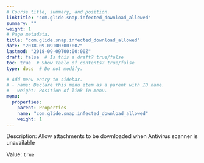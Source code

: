 ```yaml
---
# Course title, summary, and position.
linktitle: "com.glide.snap.infected_download_allowed"
summary: ""
weight: 1
# Page metadata.
title: "com.glide.snap.infected_download_allowed"
date: "2018-09-09T00:00:00Z"
lastmod: "2018-09-09T00:00:00Z"
draft: false  # Is this a draft? true/false
toc: true  # Show table of contents? true/false
type: docs  # Do not modify.

# Add menu entry to sidebar.
# - name: Declare this menu item as a parent with ID name.
# - weight: Position of link in menu.
menu:
  properties:
    parent: Properties
    name: "com.glide.snap.infected_download_allowed"
    weight: 1
---
```


Description: Allow attachments to be downloaded when Antivirus scanner is unavailable


Value: `true`